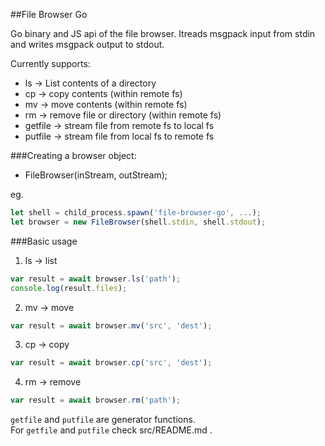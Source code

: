 ##File Browser Go

Go binary and JS api of the file browser. Itreads msgpack input from stdin and writes msgpack output to stdout.

Currently supports:
* ls -> List contents of a directory
* cp -> copy contents (within remote fs) 
* mv -> move contents (within remote fs)
* rm -> remove file or directory (within remote fs)
* getfile -> stream file from remote fs to local fs
* putfile -> stream file from local fs to remote fs

###Creating a browser object:
* FileBrowser(inStream, outStream);

eg. 
```javascript
let shell = child_process.spawn('file-browser-go', ...);
let browser = new FileBrowser(shell.stdin, shell.stdout);
```

###Basic usage

1. ls -> list
```js
var result = await browser.ls('path');
console.log(result.files);
```
2. mv -> move
```js
var result = await browser.mv('src', 'dest');
```
3. cp -> copy
```javascript
var result = await browser.cp('src', 'dest');
```
4. rm -> remove
```javascript
var result = await browser.rm('path');
```
`getfile` and `putfile` are generator functions. <br>
For `getfile` and `putfile` check src/README.md .
